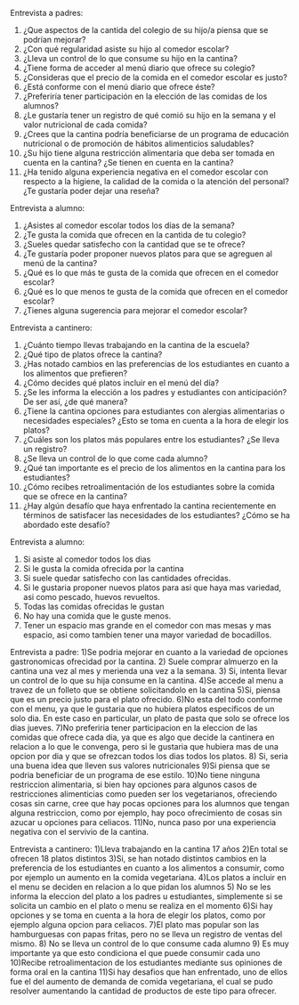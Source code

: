 Entrevista a padres:
1) ¿Que aspectos de la cantida del colegio de su hijo/a piensa que se podrían mejorar?
2) ¿Con qué regularidad asiste su hijo al comedor escolar?
3) ¿Lleva un control de lo que consume su hijo en la cantina?
4) ¿Tiene forma de acceder al menú diario que ofrece su colegio?
5) ¿Consideras que el precio de la comida en el comedor escolar es justo?
6) ¿Está conforme con el menú diario que ofrece éste? 
7) ¿Preferiría tener participación en la elección de las comidas de los alumnos?
8) ¿Le gustaría tener un registro de qué comió su hijo en la semana y el valor nutricional de cada comida?
9) ¿Crees que la cantina podría beneficiarse de un programa de educación nutricional o de promoción de hábitos alimenticios saludables?
10) ¿Su hijo tiene alguna restricción alimentaria que deba ser tomada en cuenta en la cantina? ¿Se tienen en cuenta en la cantina?
11) ¿Ha tenido alguna experiencia negativa en el comedor escolar con respecto a la higiene, la calidad de la comida o la atención del personal? ¿Te gustaría poder dejar una reseña?

Entrevista a alumno:
1) ¿Asistes al comedor escolar todos los días de la semana?
2) ¿Te gusta la comida que ofrecen en la cantida de tu colegio?
3) ¿Sueles quedar satisfecho con la cantidad que se te ofrece?
4) ¿Te gustaría poder proponer nuevos platos para que se agreguen al menú de la cantina?
5) ¿Qué es lo que más te gusta de la comida que ofrecen en el comedor escolar?
6) ¿Qué es lo que menos te gusta de la comida que ofrecen en el comedor escolar?
7) ¿Tienes alguna sugerencia para mejorar el comedor escolar?

Entrevista a cantinero:
1) ¿Cuánto tiempo llevas trabajando en la cantina de la escuela?
2) ¿Qué tipo de platos ofrece la cantina?
3) ¿Has notado cambios en las preferencias de los estudiantes en cuanto a los alimentos que prefieren?
4) ¿Cómo decides qué platos incluir en el menú del día?
5) ¿Se les informa la elección a los padres y estudiantes con anticipación? De ser así, ¿de qué manera?
6) ¿Tiene la cantina opciones para estudiantes con alergias alimentarias o necesidades especiales? ¿Esto se toma en cuenta a la hora de elegir los platos?
7) ¿Cuáles son los platos más populares entre los estudiantes? ¿Se lleva un registro?
8) ¿Se lleva un control de lo que come cada alumno?
9) ¿Qué tan importante es el precio de los alimentos en la cantina para los estudiantes?
10) ¿Cómo recibes retroalimentación de los estudiantes sobre la comida que se ofrece en la cantina?
11) ¿Hay algún desafío que haya enfrentado la cantina recientemente en términos de satisfacer las necesidades de los estudiantes? ¿Cómo se ha abordado este desafío?


Entrevista a alumno:
1) Si asiste al comedor todos los dias
2) Si le gusta la comida ofrecida por la cantina
3) Si suele quedar satisfecho con las cantidades ofrecidas.
4) Si le gustaria proponer nuevos platos para asi que haya mas variedad, asi como pescado, huevos revueltos. 
5) Todas las comidas ofrecidas le gustan
6) No hay una comida que le guste menos.
7) Tener un espacio mas grande en el comedor con mas mesas y mas espacio, asi como tambien tener una mayor variedad de bocadillos.

Entrevista a padre:
1)Se podria mejorar en cuanto a la variedad de opciones gastronomicas ofrecidad por la cantina.
2) Suele comprar almuerzo en la cantina una vez al mes y merienda una vez a la semana. 
3) Si, intenta llevar un control de lo que su hija consume en la cantina.
4)Se accede al menu a travez de un folleto que se obtiene solicitandolo en la cantina
5)Si, piensa que es un precio justo para el plato ofrecido. 
6)No esta del todo conforme con el menu, ya que le gustaria que no hubiera platos especificos de un solo dia. En este caso en particular, un plato de pasta que solo se ofrece los dias jueves.
7)No preferiria tener participacion en la eleccion de las comidas que ofrece cada dia, ya que es algo que decide la cantinera en relacion a lo que le convenga, pero si le gustaria que hubiera mas de una opcion por dia y que se ofrezcan todos los dias todos los platos.
8) Si, seria una buena idea que lleven sus valores nutricionales
9)Si piensa que se podria beneficiar de un programa de ese estilo.
10)No tiene ninguna restriccion alimentaria, si bien hay opciones para algunos casos de restricciones alimenticias como pueden ser los vegetarianos, ofreciendo cosas sin carne, cree que hay pocas opciones para los alumnos que tengan alguna restriccion, como por ejemplo, hay poco ofrecimiento de cosas sin azucar u opciones para celiacos.
11)No, nunca paso por una experiencia negativa con el servivio de la cantina.


Entrevista a cantinero:
1)Lleva trabajando en la cantina 17 años
2)En total se ofrecen 18 platos distintos
3)Si, se han notado distintos cambios en la preferencia de los estudiantes en cuanto a los alimentos a consumir, como por ejemplo un aumento en la comida vegetariana. 
4)Los platos a incluir en el menu se deciden en relacion a lo que pidan los alumnos
5) No se les informa la eleccion del plato a los padres u estudiantes, simplemente si se solicita un cambio en el plato o menu se realiza en el momento
6)Si hay opciones y se toma en cuenta a la hora de elegir los platos, como por ejemplo alguna opcion para celiacos.
7)El plato mas popular son las hamburguesas con papas fritas, pero no se lleva un registro de ventas del mismo. 
8) No se lleva un control de lo que consume cada alumno
9) Es muy importante ya que esto condiciona el que puede consumir cada uno 
10)Recibe retroalimentacion de los estudiantes mediante sus opiniones de forma oral en la cantina
11)Si hay desafios que han enfrentado, uno de ellos fue el del aumento de demanda de comida vegetariana, el cual se pudo resolver aumentando la cantidad de productos de este tipo para ofrecer.